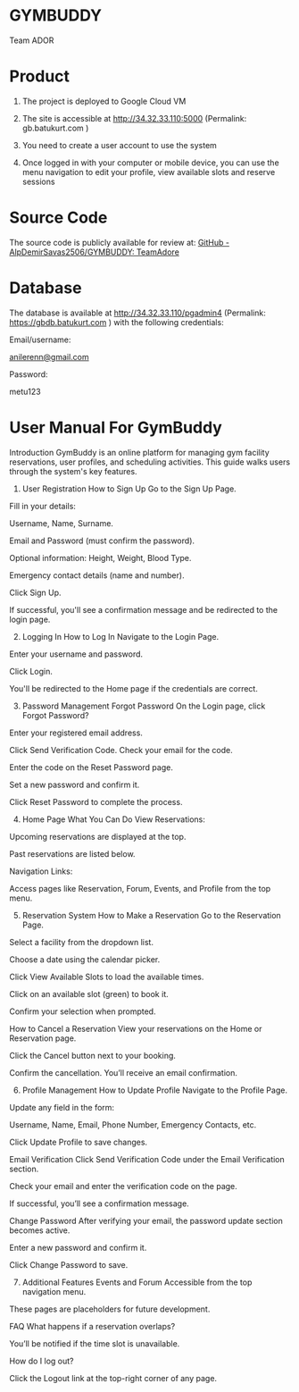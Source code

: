 # GYMBUDDY
Team ADOR

# Product
1. The project is deployed to Google Cloud VM

2. The site is accessible at http://34.32.33.110:5000 (Permalink: gb.batukurt.com )

3. You need to create a user account to use the system

4. Once logged in with your computer or mobile device, you can use the menu navigation to edit your profile, view available slots and reserve sessions

# Source Code
The source code is publicly available for review at: [GitHub - AlpDemirSavas2506/GYMBUDDY: TeamAdore ](https://github.com/AlpDemirSavas2506/GYMBUDDY)

# Database
The database is available at http://34.32.33.110/pgadmin4 (Permalink: https://gbdb.batukurt.com ) with the following credentials:

Email/username:

anilerenn@gmail.com

Password:

metu123

# User Manual For GymBuddy

Introduction
GymBuddy is an online platform for managing gym facility reservations, user profiles, and scheduling activities. This guide walks users through the system's key features.

1. User Registration
How to Sign Up
Go to the Sign Up Page.

Fill in your details:

Username, Name, Surname.

Email and Password (must confirm the password).

Optional information: Height, Weight, Blood Type.

Emergency contact details (name and number).

Click Sign Up.

If successful, you'll see a confirmation message and be redirected to the login page.

 

2. Logging In
How to Log In
Navigate to the Login Page.

Enter your username and password.

Click Login.

You'll be redirected to the Home page if the credentials are correct.

3. Password Management
Forgot Password
On the Login page, click Forgot Password?

Enter your registered email address.

Click Send Verification Code. Check your email for the code.

Enter the code on the Reset Password page.

Set a new password and confirm it.

Click Reset Password to complete the process.

4. Home Page
What You Can Do
View Reservations:

Upcoming reservations are displayed at the top.

Past reservations are listed below.

Navigation Links:

Access pages like Reservation, Forum, Events, and Profile from the top menu.

5. Reservation System
How to Make a Reservation
Go to the Reservation Page.

Select a facility from the dropdown list.

Choose a date using the calendar picker.

Click View Available Slots to load the available times.

Click on an available slot (green) to book it.

Confirm your selection when prompted.

How to Cancel a Reservation
View your reservations on the Home or Reservation page.

Click the Cancel button next to your booking.

Confirm the cancellation. You’ll receive an email confirmation.

 

6. Profile Management
How to Update Profile
Navigate to the Profile Page.

Update any field in the form:

Username, Name, Email, Phone Number, Emergency Contacts, etc.

Click Update Profile to save changes.

Email Verification
Click Send Verification Code under the Email Verification section.

Check your email and enter the verification code on the page.

If successful, you’ll see a confirmation message.

Change Password
After verifying your email, the password update section becomes active.

Enter a new password and confirm it.

Click Change Password to save.

7. Additional Features
Events and Forum
Accessible from the top navigation menu.

These pages are placeholders for future development.

FAQ
What happens if a reservation overlaps?

You’ll be notified if the time slot is unavailable.

How do I log out?

Click the Logout link at the top-right corner of any page.
